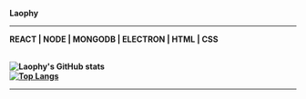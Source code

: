 <b>Laophy
<hr>
<b>REACT | NODE | MONGODB | ELECTRON | HTML | CSS
<br>
<br>
  
![Laophy's GitHub stats](https://github-readme-stats.vercel.app/api?username=Laophy&show_icons=true&theme=cobalt)
<br>
[![Top Langs](https://github-readme-stats.vercel.app/api/top-langs/?username=Laophy&layout=compact&theme=cobalt)](https://github.com/Laophy/github-readme-stats)
<br>
<hr>
